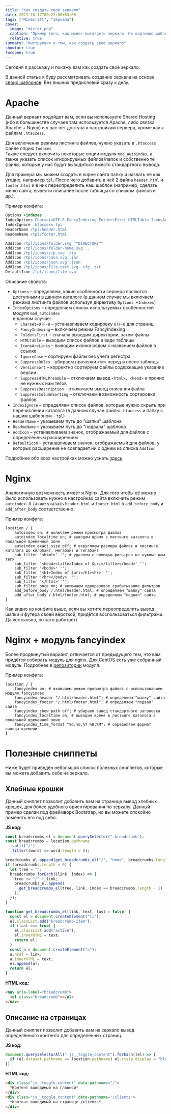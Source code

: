 ```yaml
---
title: "Как создать своё зеркало"
date: 2021-10-17T00:22:00+03:00
tags: ["Minecraft", "Зеркала"]
cover:
  image: "mirror.png"
  caption: "Пример того, как может выглядеть зеркало. На картинке шаблон [Apaxy](https://oupala.github.io/apaxy/) для Apache"
  relative: true
summary: "Инструкция о том, как создать своё зеркало"
showtoc: true
tocopen: true
---
```


Сегодня я расскажу и покажу вам как создать своё зеркало.

В данной статье я буду рассматривать создание зеркала на основе [своих шаблонов](https://github.com/JoCat/beautiful-listing). Без лишних предисловий сразу к делу.

# Apache

Данный вариант подойдет вам, если вы используете Shared Hosting (ибо в большинстве случаев там используется Apache, либо связка Apache + Nginx) и у вас нет доступа к настройкам сервера, кроме как к файлам `.htaccess`.

Для включения режима листинга файлов, нужно указать в `.htaccess` файле опцию `Indexes`  
Также следует включить некоторые опции модуля `mod_autoindex`, а также указать список игнорируемых файлов/папок и собственно те файлы, которые у нас будут выводиться вместо стандартного вывода.

Для примера мы можем создать в корне сайта папку и назвать её как угодно, например `tpl`. После чего добавить в неё 2 файла `header.html` и `footer.html` и в них переопределить наш шаблон (например, сделать меню сайта, вывести описание после таблицы со списком файлов и др.).

Пример конфига:

```apache
Options +Indexes
IndexOptions Charset=UTF-8 FancyIndexing FoldersFirst HTMLTable IconsAreLinks IgnoreCase SuppressRules VersionSort SuppressHTMLPreamble SuppressDescription SuppressColumnSorting
IndexIgnore .htaccess tpl
HeaderName /tpl/header.html
ReadmeName /tpl/footer.html

AddIcon /tpl/icons/folder.svg ^^DIRECTORY^^
AddIcon /tpl/icons/folder-home.svg ..
AddIcon /tpl/icons/zip.svg .zip
AddIcon /tpl/icons/java.svg .jar
AddIcon /tpl/icons/json.svg .json
AddIcon /tpl/icons/file-text.svg .cfg .txt
DefaultIcon /tpl/icons/file.svg
```

Описание свойств:

- `Options` – определяем, какие особенности сервера являются доступными в данном каталоге (в данном случае мы включаем режима листинга файлов используя директиву `Options +Indexes`)
- `IndexOptions` – определяем список используемых особенностей модуля `mod_autoindex`  
  в данном случае:
  - `Charset=UTF-8` – устанавливаем кодировку `UTF-8` для страниц
  - `FancyIndexing` – включаем режим FancyIndexing
  - `FoldersFirst` – сначала выводим директории, затем файлы
  - `HTMLTable` – выводим список файлов в виде таблицы
  - `IconsAreLinks` – выводим иконки рядом с названием файлов в ссылке
  - `IgnoreCase` – сортируем файлы без учета регистра
  - `SuppressRules` – убираем прочерки `<hr>` перед и после таблицы
  - `VersionSort` – корректно сортируем файлы содержащие указание версии
  - `SuppressHTMLPreamble` – отключаем вывод `<html>, <head>` и прочих не нужных нам тегов
  - `SuppressDescription` – отключаем вывод описания файла
  - `SuppressColumnSorting` – отключаем возможность сортировки файлов
- `IndexIgnore` – определяем список файлов, которые нужно скрыть при перечислении каталога (в данном случае файлы `.htaccess` и папку с нашим шаблоном - `tpl`)
- `HeaderName` – указываем путь до "шапки" шаблона
- `ReadmeName` – указываем путь до "подвала" шаблона
- `AddIcon` – устанавливаем значок, отображаемый для файлов с определённым расширением
- `DefaultIcon` – устанавливаем значок, отображаемый для файлов, у которых расширение не совпадает ни с одним из списка `AddIcon`

Подробнее обо всех настройках можно узнать [здесь](https://httpd.apache.org/docs/2.0/mod/mod_autoindex.html)

# Nginx

Аналогичную возможность имеет и Nginx. Для того чтобы её можно было использовать нужно в настройках сайта включить режим `autoindex`. А также указать `header.html` и `footer.html` в `add_before_body` и `add_after_body` соответственно.

Пример конфига:

```nginx
location / {
	autoindex on; # включаем режим просмотра файлов
	autoindex_localtime on; # выводим время в листинге каталога в локальной временной зоне
	autoindex_exact_size off; # округляем размеры файлов в листинге каталога до килобайт, мегабайт и гигабайт
	sub_filter '<html>' ''; # удаляем с помощью фильтров не нужные нам теги
	sub_filter '<head><title>Index of $uri</title></head>' '';
	sub_filter '<body>' '';
	sub_filter '<h1>Index of $uri</h1><hr>' '';
	sub_filter '<hr></body>' '';
	sub_filter '</html>' '';
	sub_filter_once on; # включаем одноразовое срабатывание фильтров
	add_before_body /.html/header.html; # определяем "шапку" сайта
	add_after_body /.html/footer.html; # определяем "подвал" сайта
}
```

Как видно из конфига выше, если вы хотите переопределить вывод шапки и футера своей вёрсткой, придётся воспользоваться фильтрами. Да костыльно, но зато работает)

# Nginx + модуль fancyindex

Более продвинутый вариант, отличается от предыдущего тем, что вам придётся собирать модуль для nginx. Для CentOS есть уже собранный модуль. Подробнее в [репозитории](https://github.com/aperezdc/ngx-fancyindex) модуля.

Пример конфига:

```nginx
location / {
	fancyindex on; # включаем режим просмотра файлов с использованием модуля fancyindex
	fancyindex_header "/.html/header.html"; # определяем "шапку" сайта
	fancyindex_footer "/.html/footer.html"; # определяем "подвал" сайта
	fancyindex_show_path off; # убираем вывод стандартного заголовка
	fancyindex_localtime on; # выводим время в листинге каталога в локальной временной зоне
	fancyindex_time_format "%d.%m.%Y %H:%M"; # определяем формат вывода времени
}
```

# Полезные сниппеты

Ниже будет приведён небольшой список полезных сниппетов, которые вы можете добавить себе на зеркало.

## Хлебные крошки

Данный сниппет позволит добавить вам на странице вывод хлебных крошек, для более удобного ориентирования по зеркалу. Данный пример сделан под фреймворк Bootstrap, но вы можете спокойно поменять его под себя.

**JS код:**

```js
const breadcrumbs_el = document.querySelector(".breadcrumb");
const breadcrumbs = location.pathname
  .split("/")
  .filter((word) => word.length > 0);

breadcrumbs_el.append(get_breadcrumbs_el("/", "Home", breadcrumbs.length == 0));
if (breadcrumbs.length > 0) {
  let tree = "";
  breadcrumbs.forEach((link, index) => {
    tree += "/" + link;
    breadcrumbs_el.append(
      get_breadcrumbs_el(tree, link, index == breadcrumbs.length - 1)
    );
  });
}

function get_breadcrumbs_el(link, text, last = false) {
  const el = document.createElement("li");
  el.classList.add("breadcrumb-item");
  if (last === true) {
    el.classList.add("active");
    el.innerHTML = text;
    return el;
  }
  const a = document.createElement("a");
  a.href = link;
  a.innerHTML = text;
  el.append(a);
  return el;
}
```

**HTML код:**

```html
<nav aria-label="breadcrumb">
  <ol class="breadcrumb"></ol>
</nav>
```

## Описание на страницах

Данный сниппет позволит добавить вам на зеркало вывод определённого контента для определённых страниц.

**JS код:**

```js
document.querySelectorAll(".js__toggle_content").forEach((el) => {
  if (el.dataset.pathname == location.pathname) el.style.display = "block";
});
```

**HTML код:**

```html
<div class="js__toggle_content" data-pathname="/">
  *Контент выводимый на главной*
</div>
<div class="js__toggle_content" data-pathname="/clients">
  *Контент выводимый на странице /clients*
</div>
```

